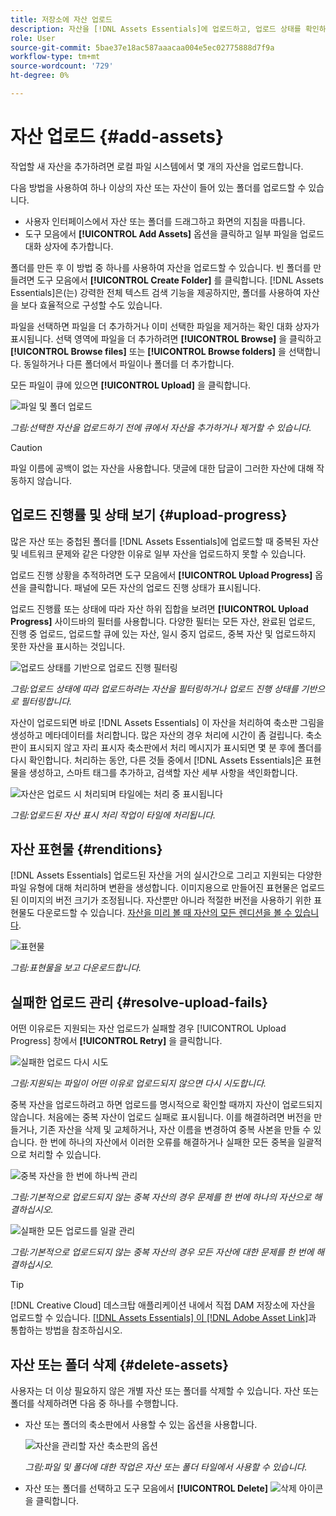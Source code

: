 ```yaml
---
title: 저장소에 자산 업로드
description: 자산을 [!DNL Assets Essentials]에 업로드하고, 업로드 상태를 확인하고, 업로드 문제를 해결하십시오.
role: User
source-git-commit: 5bae37e18ac587aaacaa004e5ec02775888d7f9a
workflow-type: tm+mt
source-wordcount: '729'
ht-degree: 0%

---
```



# 자산 업로드 {#add-assets}

작업할 새 자산을 추가하려면 로컬 파일 시스템에서 몇 개의 자산을 업로드합니다.<!-- TBD: Many of the [common file formats are supported](/help/supported-file-formats.md). -->

다음 방법을 사용하여 하나 이상의 자산 또는 자산이 들어 있는 폴더를 업로드할 수 있습니다.

* 사용자 인터페이스에서 자산 또는 폴더를 드래그하고 화면의 지침을 따릅니다.
* 도구 모음에서 **[!UICONTROL Add Assets]** 옵션을 클릭하고 일부 파일을 업로드 대화 상자에 추가합니다.

<!-- TBD: Update this GIF
![Asset and nested folder upload demo](assets/do-not-localize/upload-assets.gif) -->

폴더를 만든 후 이 방법 중 하나를 사용하여 자산을 업로드할 수 있습니다. 빈 폴더를 만들려면 도구 모음에서 **[!UICONTROL Create Folder]** 를 클릭합니다. [!DNL Assets Essentials]은(는) 강력한 전체 텍스트 검색 기능을 제공하지만, 폴더를 사용하여 자산을 보다 효율적으로 구성할 수도 있습니다.

파일을 선택하면 파일을 더 추가하거나 이미 선택한 파일을 제거하는 확인 대화 상자가 표시됩니다. 선택 영역에 파일을 더 추가하려면 **[!UICONTROL Browse]** 을 클릭하고 **[!UICONTROL Browse files]** 또는 **[!UICONTROL Browse folders]** 을 선택합니다. 동일하거나 다른 폴더에서 파일이나 폴더를 더 추가합니다.

모든 파일이 큐에 있으면 **[!UICONTROL Upload]** 을 클릭합니다.

![파일 및 폴더 업로드](assets/upload-browse-files-folders.png)

*그림:선택한 자산을 업로드하기 전에 큐에서 자산을 추가하거나 제거할 수 있습니다.*

>[!CAUTION]
>
>파일 이름에 공백이 없는 자산을 사용합니다. 댓글에 대한 답글이 그러한 자산에 대해 작동하지 않습니다.

## 업로드 진행률 및 상태 보기 {#upload-progress}

많은 자산 또는 중첩된 폴더를 [!DNL Assets Essentials]에 업로드할 때 중복된 자산 및 네트워크 문제와 같은 다양한 이유로 일부 자산을 업로드하지 못할 수 있습니다.

업로드 진행 상황을 추적하려면 도구 모음에서 **[!UICONTROL Upload Progress]** 옵션을 클릭합니다. 패널에 모든 자산의 업로드 진행 상태가 표시됩니다.

업로드 진행률 또는 상태에 따라 자산 하위 집합을 보려면 **[!UICONTROL Upload Progress]** 사이드바의 필터를 사용합니다. 다양한 필터는 모든 자산, 완료된 업로드, 진행 중 업로드, 업로드할 큐에 있는 자산, 일시 중지 업로드, 중복 자산 및 업로드하지 못한 자산을 표시하는 것입니다.

![업로드 상태를 기반으로 업로드 진행 필터링](assets/filter-upload-progress.png)

*그림:업로드 상태에 따라 업로드하려는 자산을 필터링하거나 업로드 진행 상태를 기반으로 필터링합니다.*

자산이 업로드되면 바로 [!DNL Assets Essentials] 이 자산을 처리하여 축소판 그림을 생성하고 메타데이터를 처리합니다. 많은 자산의 경우 처리에 시간이 좀 걸립니다. 축소판이 표시되지 않고 자리 표시자 축소판에서 처리 메시지가 표시되면 몇 분 후에 폴더를 다시 확인합니다. 처리하는 동안, 다른 것들 중에서 [!DNL Assets Essentials]은 표현물을 생성하고, 스마트 태그를 추가하고, 검색할 자산 세부 사항을 색인화합니다.

![자산은 업로드 시 처리되며 타일에는 처리 중 표시됩니다](assets/upload-processing.png)

*그림:업로드된 자산 표시 처리 작업이 타일에 처리됩니다.*

## 자산 표현물 {#renditions}

[!DNL Assets Essentials] 업로드된 자산을 거의 실시간으로 그리고 지원되는 다양한 파일 유형에 대해 처리하며 변환을 생성합니다. 이미지용으로 만들어진 표현물은 업로드된 이미지의 버전 크기가 조정됩니다. 자산뿐만 아니라 적절한 버전을 사용하기 위한 표현물도 다운로드할 수 있습니다. [자산을 미리 볼 때 자산의 모든 렌디션을 볼 수 있습니다](/help/navigate-view.md#preview-assets).

![표현물](assets/renditions-view-download.png)

*그림:표현물을 보고 다운로드합니다.*

## 실패한 업로드 관리 {#resolve-upload-fails}

어떤 이유로든 지원되는 자산 업로드가 실패할 경우 [!UICONTROL Upload Progress] 창에서 **[!UICONTROL Retry]** 을 클릭합니다.

![실패한 업로드 다시 시도](assets/upload-retry.png)

*그림:지원되는 파일이 어떤 이유로 업로드되지 않으면 다시 시도합니다.*

중복 자산을 업로드하려고 하면 업로드를 명시적으로 확인할 때까지 자산이 업로드되지 않습니다. 처음에는 중복 자산이 업로드 실패로 표시됩니다. 이를 해결하려면 버전을 만들거나, 기존 자산을 삭제 및 교체하거나, 자산 이름을 변경하여 중복 사본을 만들 수 있습니다. 한 번에 하나의 자산에서 이러한 오류를 해결하거나 실패한 모든 중복을 일괄적으로 처리할 수 있습니다.

![중복 자산을 한 번에 하나씩 관리](assets/uploads-manage-duplicates.png)

*그림:기본적으로 업로드되지 않는 중복 자산의 경우 문제를 한 번에 하나의 자산으로 해결하십시오.*

![실패한 모든 업로드를 일괄 관리](assets/upload-progress-manage-failed-uploads.png)

*그림:기본적으로 업로드되지 않는 중복 자산의 경우 모든 자산에 대한 문제를 한 번에 해결하십시오.*

>[!TIP]
>
>[!DNL Creative Cloud] 데스크탑 애플리케이션 내에서 직접 DAM 저장소에 자산을 업로드할 수 있습니다. [[!DNL Assets Essentials] 이 [!DNL Adobe Asset Link]](/help/integration.md)과 통합하는 방법을 참조하십시오.

## 자산 또는 폴더 삭제 {#delete-assets}

사용자는 더 이상 필요하지 않은 개별 자산 또는 폴더를 삭제할 수 있습니다. 자산 또는 폴더를 삭제하려면 다음 중 하나를 수행합니다.

* 자산 또는 폴더의 축소판에서 사용할 수 있는 옵션을 사용합니다.

   ![자산을 관리할 자산 축소판의 옵션](assets/options-on-thumbnail.png)

   *그림:파일 및 폴더에 대한 작업은 자산 또는 폴더 타일에서 사용할 수 있습니다.*

* 자산 또는 폴더를 선택하고 도구 모음에서 **[!UICONTROL Delete]** ![삭제 아이콘](assets/do-not-localize/delete-icon.png)을 클릭합니다.
